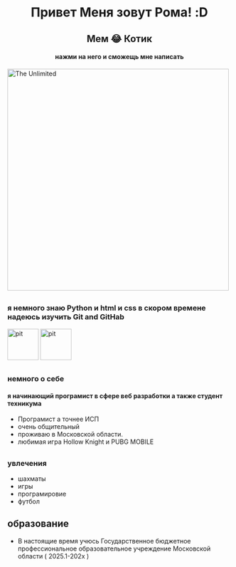 <h1 align="center">Привет Меня зовут Рома! :D</h1>

<h2 align="center">Мем 😂  Котик  </h2>

<h4 align="center">нажми на него и сможещь мне написать </h4>


<a href="https://t.me/Gnomoslog" target="_blank" >
  <img src="https://i.pinimg.com/originals/12/bd/a0/12bda06027dcc44a1426fcf50c4e6259.gif" alt="The Unlimited" width="498"/>
</a>

 ##
 
 ### я немного знаю Python и html и css в скором времене надеюсь изучить Git and GitHab
 
 <img src=https://velog.velcdn.com/images/ghkd1330/post/ebd51fe2-95b4-44b9-9306-1f9933592829/image.jpeg height="70" alt="pit"  />
 <img src=https://avatars.mds.yandex.net/get-altay/11381866/2a0000018c59036deca36e60afe35279ef96/orig height="70" alt="pit"  />
 
 ##
 
 ### немного о себе 

 #### я начинающий програмист в сфере веб разработки а также студент техникума 
* Програмист  а точнее ИСП
* очень общительный 
* проживаю  в Московской области.
* любимая игра Hollow Knight и PUBG MOBILE

##
### увлечения 
* шахматы 
* игры
* програмировие
* футбол
##
## образование
* В настоящие время учюсь Государственное бюджетное
профессиональное образовательное учреждение
Московской области ( 2025.1-202x ) 
